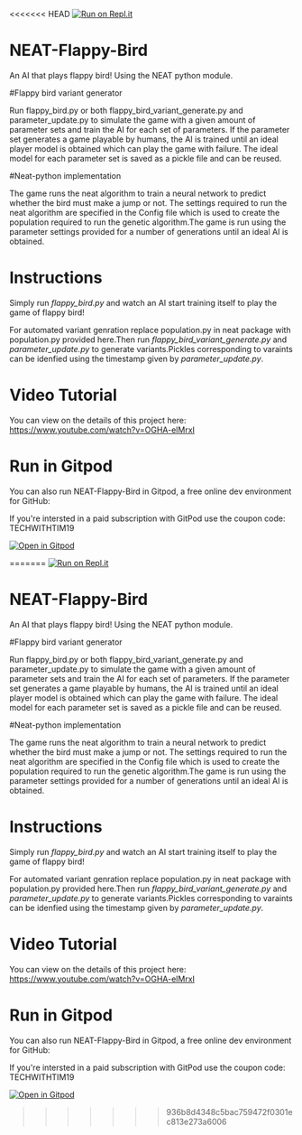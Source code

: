 <<<<<<< HEAD
[![Run on Repl.it](https://repl.it/badge/github/techwithtim/NEAT-Flappy-Bird)](https://repl.it/github/techwithtim/NEAT-Flappy-Bird)
# NEAT-Flappy-Bird
An AI that plays flappy bird! Using the NEAT python module.


#Flappy bird variant generator

Run flappy_bird.py or  both flappy_bird_variant_generate.py and parameter_update.py to simulate the game with a given amount of parameter sets 
and train the AI for each set of parameters. If the parameter set generates a game playable by humans, the AI is trained until 
an ideal player model is obtained which can play the game with failure. The ideal model for each parameter set is saved as a 
pickle file and can be reused.



#Neat-python implementation

The game runs the neat algorithm to train a neural network to predict whether the bird must make a jump or not. The settings 
required to run the neat algorithm are specified in the Config file which is used to create the population required to run 
the genetic algorithm.The game is run using the parameter settings provided for a number of generations until an ideal AI is obtained.


# Instructions
Simply run *flappy_bird.py* and watch an AI start training itself to play the game of flappy bird!

For automated variant genration replace population.py in neat package with population.py provided here.Then run *flappy_bird_variant_generate.py* and *parameter_update.py* to generate variants.Pickles corresponding to varaints can be idenfied using the timestamp given by *parameter_update.py*.

# Video Tutorial

You can view on the details of this project here: https://www.youtube.com/watch?v=OGHA-elMrxI

# Run in Gitpod

You can also run NEAT-Flappy-Bird in Gitpod, a free online dev environment for GitHub:

If you're intersted in a paid subscription with GitPod use the coupon code: TECHWITHTIM19

[![Open in Gitpod](https://gitpod.io/button/open-in-gitpod.svg)](https://gitpod.io/#https://github.com/techwithtim/NEAT-Flappy-Bird/blob/master/flappy_bird.py)





=======
[![Run on Repl.it](https://repl.it/badge/github/techwithtim/NEAT-Flappy-Bird)](https://repl.it/github/techwithtim/NEAT-Flappy-Bird)
# NEAT-Flappy-Bird
An AI that plays flappy bird! Using the NEAT python module.


#Flappy bird variant generator

Run flappy_bird.py or both flappy_bird_variant_generate.py and parameter_update.py to simulate the game with a given amount of parameter sets 
and train the AI for each set of parameters. If the parameter set generates a game playable by humans, the AI is trained until 
an ideal player model is obtained which can play the game with failure. The ideal model for each parameter set is saved as a 
pickle file and can be reused.



#Neat-python implementation

The game runs the neat algorithm to train a neural network to predict whether the bird must make a jump or not. The settings 
required to run the neat algorithm are specified in the Config file which is used to create the population required to run 
the genetic algorithm.The game is run using the parameter settings provided for a number of generations until an ideal AI is obtained.


# Instructions
Simply run *flappy_bird.py* and watch an AI start training itself to play the game of flappy bird!

For automated variant genration replace population.py in neat package with population.py provided here.Then run *flappy_bird_variant_generate.py* and *parameter_update.py* to generate variants.Pickles corresponding to varaints can be idenfied using the timestamp given by *parameter_update.py*.

# Video Tutorial

You can view on the details of this project here: https://www.youtube.com/watch?v=OGHA-elMrxI

# Run in Gitpod

You can also run NEAT-Flappy-Bird in Gitpod, a free online dev environment for GitHub:

If you're intersted in a paid subscription with GitPod use the coupon code: TECHWITHTIM19

[![Open in Gitpod](https://gitpod.io/button/open-in-gitpod.svg)](https://gitpod.io/#https://github.com/techwithtim/NEAT-Flappy-Bird/blob/master/flappy_bird.py)




>>>>>>> 936b8d4348c5bac759472f0301ec813e273a6006
